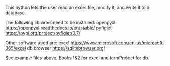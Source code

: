 This python lets the user read an excel file, modify it, and write it to a database.

The following libraries need to be installed:
openpyxl    https://openpyxl.readthedocs.io/en/stable/
pyfiglet    https://pypi.org/project/pyfiglet/0.7/

Other software used are:
excel       https://www.microsoft.com/en-us/microsoft-365/excel
db browser  https://sqlitebrowser.org/

See example files above, Books 1&2 for excel and termProject for db.
